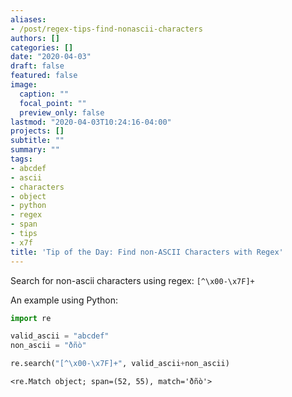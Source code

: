 ```yaml
---
aliases:
- /post/regex-tips-find-nonascii-characters
authors: []
categories: []
date: "2020-04-03"
draft: false
featured: false
image:
  caption: ""
  focal_point: ""
  preview_only: false
lastmod: "2020-04-03T10:24:16-04:00"
projects: []
subtitle: ""
summary: ""
tags:
- abcdef
- ascii
- characters
- object
- python
- regex
- span
- tips
- x7f
title: 'Tip of the Day: Find non-ASCII Characters with Regex'
---
```


Search for non-ascii characters using regex: `[^\x00-\x7F]+`

<!--more-->

An example using Python:


```python
import re

valid_ascii = "abcdef"
non_ascii = "ðñò"

re.search("[^\x00-\x7F]+", valid_ascii+non_ascii)
```

```
<re.Match object; span=(52, 55), match='ðñò'>
```
